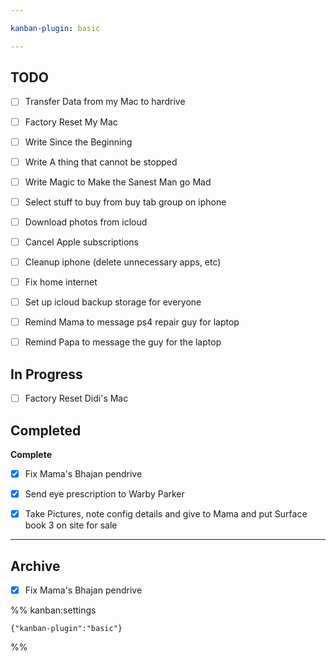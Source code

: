 ```yaml
---

kanban-plugin: basic

---
```


## TODO

- [ ] Transfer Data from my Mac to hardrive
- [ ] Factory Reset My Mac
- [ ] Write Since the Beginning
- [ ] Write A thing that cannot be stopped
- [ ] Write Magic to Make the Sanest Man go Mad
- [ ] Select stuff to buy from buy tab group on iphone
- [ ] Download photos from icloud
- [ ] Cancel Apple subscriptions
- [ ] Cleanup iphone (delete unnecessary apps, etc)
- [ ] Fix home internet
- [ ] Set up icloud backup storage for everyone
- [ ] Remind Mama to message ps4 repair guy for laptop
- [ ] Remind Papa to message the guy for the laptop


## In Progress

- [ ] Factory Reset Didi's Mac


## Completed

**Complete**
- [x] Fix Mama's Bhajan pendrive
- [x] Send eye prescription to Warby Parker
- [x] Take Pictures, note config details and give to Mama and put Surface book 3 on site for sale


***

## Archive

- [x] Fix Mama's Bhajan pendrive

%% kanban:settings
```
{"kanban-plugin":"basic"}
```
%%